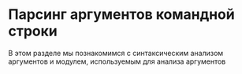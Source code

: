 # Парсинг аргументов командной строки

В этом разделе мы познакомимся с синтаксическим анализом аргументов и модулем, используемым для анализа аргументов

